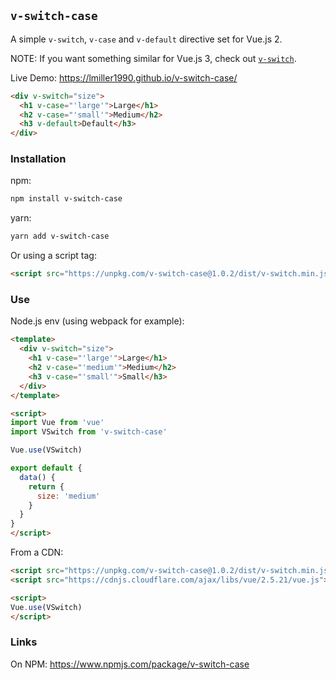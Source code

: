 ## `v-switch-case`

A simple `v-switch`, `v-case` and `v-default` directive set for Vue.js 2.

NOTE: If you want something similar for Vue.js 3, check out [`v-switch`](https://github.com/lmiller1990/v-switch).

Live Demo: https://lmiller1990.github.io/v-switch-case/


```html
<div v-switch="size">
  <h1 v-case="'large'">Large</h1>
  <h2 v-case="'small'">Medium</h2>
  <h3 v-default>Default</h3>
</div>
```

### Installation

npm:
```bash
npm install v-switch-case
```

yarn:
```bash
yarn add v-switch-case
```

Or using a script tag:

```html
<script src="https://unpkg.com/v-switch-case@1.0.2/dist/v-switch.min.js"></script>
```

### Use

Node.js env (using webpack for example):

```html
<template>
  <div v-switch="size">
    <h1 v-case="'large'">Large</h1>
    <h2 v-case="'medium'">Medium</h2>
    <h3 v-case="'small'">Small</h3>
  </div>
</template>

<script>
import Vue from 'vue'
import VSwitch from 'v-switch-case'

Vue.use(VSwitch)

export default {
  data() {
    return {
      size: 'medium'
    }
  }
}
</script>
```

From a CDN:

```html
<script src="https://unpkg.com/v-switch-case@1.0.2/dist/v-switch.min.js"></script>
<script src="https://cdnjs.cloudflare.com/ajax/libs/vue/2.5.21/vue.js"></script>

<script>
Vue.use(VSwitch)
</script>
```

### Links

On NPM: https://www.npmjs.com/package/v-switch-case
